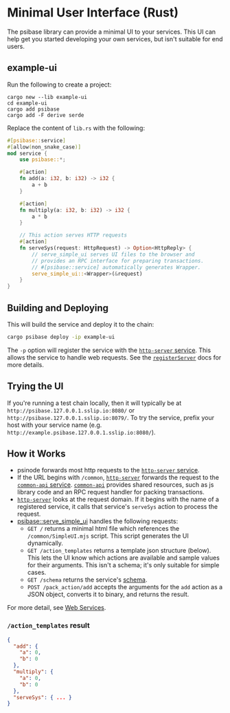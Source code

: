 # Minimal User Interface (Rust)

The psibase library can provide a minimal UI to your services. This UI can help get you started developing your own services, but isn't suitable for end users.

## example-ui

Run the following to create a project:

```
cargo new --lib example-ui
cd example-ui
cargo add psibase
cargo add -F derive serde
```

Replace the content of `lib.rs` with the following:

```rust
#[psibase::service]
#[allow(non_snake_case)]
mod service {
    use psibase::*;

    #[action]
    fn add(a: i32, b: i32) -> i32 {
        a + b
    }

    #[action]
    fn multiply(a: i32, b: i32) -> i32 {
        a * b
    }

    // This action serves HTTP requests
    #[action]
    fn serveSys(request: HttpRequest) -> Option<HttpReply> {
        // serve_simple_ui serves UI files to the browser and
        // provides an RPC interface for preparing transactions.
        // #[psibase::service] automatically generates Wrapper.
        serve_simple_ui::<Wrapper>(&request)
    }
}
```

## Building and Deploying

This will build the service and deploy it to the chain:

```sh
cargo psibase deploy -ip example-ui
```

The `-p` option will register the service with the [`http-server` service](../../../default-apps/http-server.md). This allows the service to handle web requests. See the [`registerServer`](../../../default-apps/http-server.md) docs for more details.

## Trying the UI

If you're running a test chain locally, then it will typically be at `http://psibase.127.0.0.1.sslip.io:8080/` or `http://psibase.127.0.0.1.sslip.io:8079/`. To try the service, prefix your host with your service name (e.g. `http://example.psibase.127.0.0.1.sslip.io:8080/`).

## How it Works

- psinode forwards most http requests to the [`http-server` service](../../../default-apps/http-server.md).
- If the URL begins with `/common`, [`http-server`](../../../default-apps/http-server.md) forwards the request to the [`common-api` service](../../../default-apps/common-api.md). [`common-api`](../../../default-apps/common-api.md) provides shared resources, such as js library code and an RPC request handler for packing transactions.
- [`http-server`](../../../default-apps/http-server.md) looks at the request domain. If it begins with the name of a registered service, it calls that service's `serveSys` action to process the request.
- [psibase::serve_simple_ui](https://docs.rs/psibase/latest/psibase/fn.serve_simple_ui.html) handles the following requests:
  - `GET /` returns a minimal html file which references the `/common/SimpleUI.mjs` script. This script generates the UI dynamically.
  - `GET /action_templates` returns a template json structure (below). This lets the UI know which actions are available and sample values for their arguments. This isn't a schema; it's only suitable for simple cases.
  - `GET /schema` returns the service's [schema](../../../specifications/data-formats/schema.md).
  - `POST /pack_action/add` accepts the arguments for the `add` action as a JSON object, converts it to binary, and returns the result.

For more detail, see [Web Services](reference/web-services.html).

### `/action_templates` result

```json
{
  "add": {
    "a": 0,
    "b": 0
  },
  "multiply": {
    "a": 0,
    "b": 0
  },
  "serveSys": { ... }
}
```

